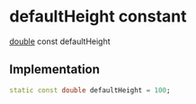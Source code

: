


# defaultHeight constant






[double](https://api.flutter.dev/flutter/dart-core/double-class.html) const defaultHeight
  







## Implementation

```dart
static const double defaultHeight = 100;


```







